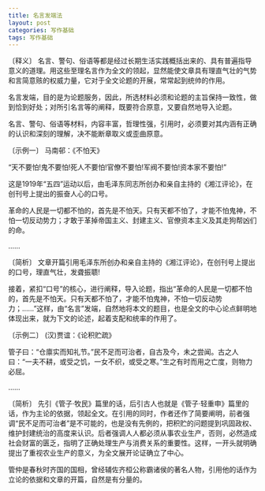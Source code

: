 ```yaml
---
title: 名言发端法
layout: post
categories: 写作基础
tags: 写作基础
---
```


〔释义〕 名言、警句、俗语等都是经过长期生活实践概括出来的、具有普遍指导意义的道理。用这些至理名言作为全文的领起，显然能使文章具有理直气壮的气势和言简意赅的权威力量，它对于全文论题的开展，常常起到统帅的作用。

名言发端，目的是为论题服务，因此，所选材料必须和论题的主旨保持一致性，做到恰到好处；对所引名言等的阐释，既要符合原意，又要自然地导入论题。

名言、警句、俗语等材料，内容丰富，哲理性强，引用时，必须要对其内涵有正确的认识和深刻的理解，决不能断章取义或歪曲原意。

〔示例一〕 马南邨：《不怕天》

“天不要怕!鬼不要怕!死人不要怕!官僚不要怕!军阀不要怕!资本家不要怕!”

这是1919年“五四”运动以后，由毛泽东同志所创办和亲自主持的《湘江评论》，在创刊号上提出的振奋人心的口号。

革命的人民是一切都不怕的，首先是不怕天。只有天都不怕了，才能不怕鬼神，不怕一切反动势力；才敢于革掉帝国主义、封建主义、官僚资本主义及其走狗帮凶们的命。

……

〔简析〕 文章开篇引用毛泽东所创办和亲自主持的《湘江评论》，在创刊号上提出的口号，理直气壮，发聋振聩!

接着，紧扣“口号”的核心，进行阐释，导入论题，指出“革命的人民是一切都不怕的，首先是不怕天。只有天都不怕了，才能不怕鬼神，不怕一切反动势力；……”这样，由“名言”发端，自然地将本文的题目，也是全文的中心论点鲜明地体现出来，就为下文的论述，起着支配和统率的作用了。

〔示例二〕 (汉)贾谊：《论积贮疏》

管子曰：“仓廪实而知礼节。”民不足而可治者，自古及今，未之尝闻。古之人曰：“一夫不耕，或受之饥，一女不织，或受之寒。”生之有时而用之亡度，则物力必屈。

……

〔简析〕 先引《管子·牧民》篇里的话，后引古人也就是《管子·轻重申》篇里的话，作为主论的依据，领起全文。在引用的同时，作者还作了简要阐明，前者强调“民不足而可治者”是不可能的，也是没有先例的，把积贮的问题提到巩固政权、维护封建统治的高度来认识。后者强调人人都必须从事农业生产，否则，必然造成社会财富的匮乏，指明了正确处理生产与消费关系的重要性。这样，一开头就明确提出了重视农业生产的意义，为全文展开论证确立了中心。

管仲是春秋时齐国的国相，曾经辅佐齐桓公称霸诸侯的著名人物，引用他的话作为立论的依据和文章的开篇，自然是有分量的。 